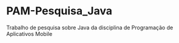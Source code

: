 # PAM-Pesquisa_Java
Trabalho de pesquisa sobre Java da disciplina de Programação de Aplicativos Mobile 
